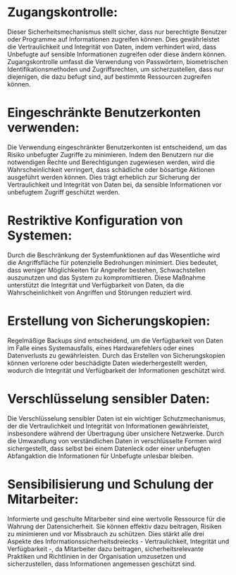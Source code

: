 # Zugangskontrolle: 
Dieser Sicherheitsmechanismus stellt sicher, dass nur berechtigte Benutzer oder Programme auf Informationen zugreifen können. Dies gewährleistet die Vertraulichkeit und Integrität von Daten, indem verhindert wird, dass Unbefugte auf sensible Informationen zugreifen oder diese ändern können. Zugangskontrolle umfasst die Verwendung von Passwörtern, biometrischen Identifikationsmethoden und Zugriffsrechten, um sicherzustellen, dass nur diejenigen, die dazu befugt sind, auf bestimmte Ressourcen zugreifen können.

# Eingeschränkte Benutzerkonten verwenden: 
Die Verwendung eingeschränkter Benutzerkonten ist entscheidend, um das Risiko unbefugter Zugriffe zu minimieren. Indem den Benutzern nur die notwendigen Rechte und Berechtigungen zugewiesen werden, wird die Wahrscheinlichkeit verringert, dass schädliche oder bösartige Aktionen ausgeführt werden können. Dies trägt erheblich zur Sicherung der Vertraulichkeit und Integrität von Daten bei, da sensible Informationen vor unbefugtem Zugriff geschützt werden.

# Restriktive Konfiguration von Systemen: 
Durch die Beschränkung der Systemfunktionen auf das Wesentliche wird die Angriffsfläche für potenzielle Bedrohungen minimiert. Dies bedeutet, dass weniger Möglichkeiten für Angreifer bestehen, Schwachstellen auszunutzen und das System zu kompromittieren. Diese Maßnahme unterstützt die Integrität und Verfügbarkeit von Daten, da die Wahrscheinlichkeit von Angriffen und Störungen reduziert wird.

# Erstellung von Sicherungskopien: 
Regelmäßige Backups sind entscheidend, um die Verfügbarkeit von Daten im Falle eines Systemausfalls, eines Hardwarefehlers oder eines Datenverlusts zu gewährleisten. Durch das Erstellen von Sicherungskopien können verlorene oder beschädigte Daten wiederhergestellt werden, wodurch die Integrität und Verfügbarkeit der Informationen geschützt wird.

# Verschlüsselung sensibler Daten: 
Die Verschlüsselung sensibler Daten ist ein wichtiger Schutzmechanismus, der die Vertraulichkeit und Integrität von Informationen gewährleistet, insbesondere während der Übertragung über unsichere Netzwerke. Durch die Umwandlung von verständlichen Daten in verschlüsselte Formen wird sichergestellt, dass selbst bei einem Datenleck oder einer unbefugten Abfangaktion die Informationen für Unbefugte unlesbar bleiben.

# Sensibilisierung und Schulung der Mitarbeiter: 
Informierte und geschulte Mitarbeiter sind eine wertvolle Ressource für die Wahrung der Datensicherheit. Sie können effektiv dazu beitragen, Risiken zu minimieren und vor Missbrauch zu schützen. Dies stärkt alle drei Aspekte des Informationssicherheitsdreiecks - Vertraulichkeit, Integrität und Verfügbarkeit -, da Mitarbeiter dazu beitragen, sicherheitsrelevante Praktiken und Richtlinien in der Organisation umzusetzen und sicherzustellen, dass Informationen angemessen geschützt sind.

